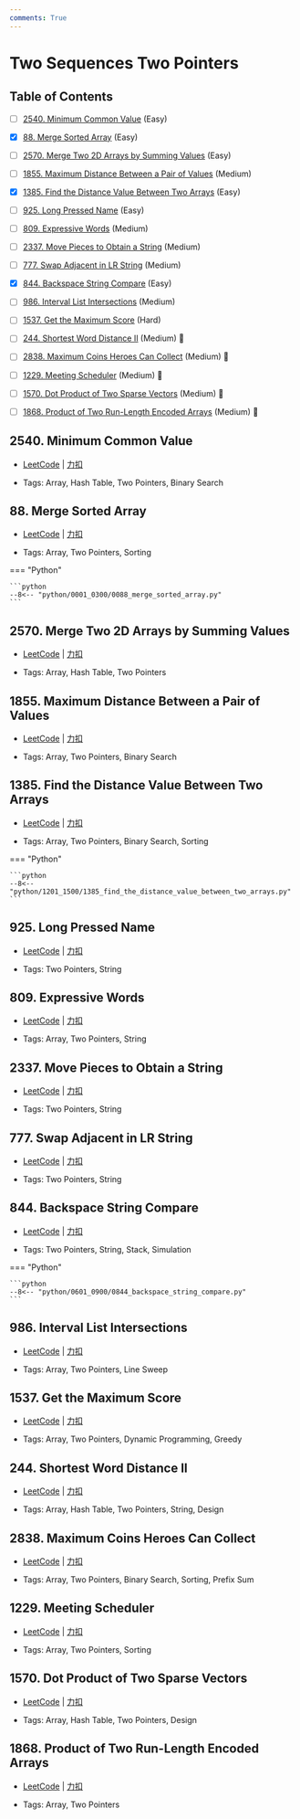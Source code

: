 ```yaml
---
comments: True
---
```


# Two Sequences Two Pointers

## Table of Contents

- [ ] [2540. Minimum Common Value](#2540-minimum-common-value) (Easy)
- [x] [88. Merge Sorted Array](#88-merge-sorted-array) (Easy)
- [ ] [2570. Merge Two 2D Arrays by Summing Values](#2570-merge-two-2d-arrays-by-summing-values) (Easy)
- [ ] [1855. Maximum Distance Between a Pair of Values](#1855-maximum-distance-between-a-pair-of-values) (Medium)
- [x] [1385. Find the Distance Value Between Two Arrays](#1385-find-the-distance-value-between-two-arrays) (Easy)
- [ ] [925. Long Pressed Name](#925-long-pressed-name) (Easy)
- [ ] [809. Expressive Words](#809-expressive-words) (Medium)
- [ ] [2337. Move Pieces to Obtain a String](#2337-move-pieces-to-obtain-a-string) (Medium)
- [ ] [777. Swap Adjacent in LR String](#777-swap-adjacent-in-lr-string) (Medium)
- [x] [844. Backspace String Compare](#844-backspace-string-compare) (Easy)
- [ ] [986. Interval List Intersections](#986-interval-list-intersections) (Medium)
- [ ] [1537. Get the Maximum Score](#1537-get-the-maximum-score) (Hard)
- [ ] [244. Shortest Word Distance II](#244-shortest-word-distance-ii) (Medium) 👑
- [ ] [2838. Maximum Coins Heroes Can Collect](#2838-maximum-coins-heroes-can-collect) (Medium) 👑
- [ ] [1229. Meeting Scheduler](#1229-meeting-scheduler) (Medium) 👑
- [ ] [1570. Dot Product of Two Sparse Vectors](#1570-dot-product-of-two-sparse-vectors) (Medium) 👑
- [ ] [1868. Product of Two Run-Length Encoded Arrays](#1868-product-of-two-run-length-encoded-arrays) (Medium) 👑


## 2540. Minimum Common Value

-    [LeetCode](https://leetcode.com/problems/minimum-common-value/) | [力扣](https://leetcode.cn/problems/minimum-common-value/)

-   Tags: Array, Hash Table, Two Pointers, Binary Search



## 88. Merge Sorted Array

-    [LeetCode](https://leetcode.com/problems/merge-sorted-array/) | [力扣](https://leetcode.cn/problems/merge-sorted-array/)

-   Tags: Array, Two Pointers, Sorting

=== "Python"

    ```python
    --8<-- "python/0001_0300/0088_merge_sorted_array.py"
    ```



## 2570. Merge Two 2D Arrays by Summing Values

-    [LeetCode](https://leetcode.com/problems/merge-two-2d-arrays-by-summing-values/) | [力扣](https://leetcode.cn/problems/merge-two-2d-arrays-by-summing-values/)

-   Tags: Array, Hash Table, Two Pointers



## 1855. Maximum Distance Between a Pair of Values

-    [LeetCode](https://leetcode.com/problems/maximum-distance-between-a-pair-of-values/) | [力扣](https://leetcode.cn/problems/maximum-distance-between-a-pair-of-values/)

-   Tags: Array, Two Pointers, Binary Search



## 1385. Find the Distance Value Between Two Arrays

-    [LeetCode](https://leetcode.com/problems/find-the-distance-value-between-two-arrays/) | [力扣](https://leetcode.cn/problems/find-the-distance-value-between-two-arrays/)

-   Tags: Array, Two Pointers, Binary Search, Sorting

=== "Python"

    ```python
    --8<-- "python/1201_1500/1385_find_the_distance_value_between_two_arrays.py"
    ```



## 925. Long Pressed Name

-    [LeetCode](https://leetcode.com/problems/long-pressed-name/) | [力扣](https://leetcode.cn/problems/long-pressed-name/)

-   Tags: Two Pointers, String



## 809. Expressive Words

-    [LeetCode](https://leetcode.com/problems/expressive-words/) | [力扣](https://leetcode.cn/problems/expressive-words/)

-   Tags: Array, Two Pointers, String



## 2337. Move Pieces to Obtain a String

-    [LeetCode](https://leetcode.com/problems/move-pieces-to-obtain-a-string/) | [力扣](https://leetcode.cn/problems/move-pieces-to-obtain-a-string/)

-   Tags: Two Pointers, String



## 777. Swap Adjacent in LR String

-    [LeetCode](https://leetcode.com/problems/swap-adjacent-in-lr-string/) | [力扣](https://leetcode.cn/problems/swap-adjacent-in-lr-string/)

-   Tags: Two Pointers, String



## 844. Backspace String Compare

-    [LeetCode](https://leetcode.com/problems/backspace-string-compare/) | [力扣](https://leetcode.cn/problems/backspace-string-compare/)

-   Tags: Two Pointers, String, Stack, Simulation

=== "Python"

    ```python
    --8<-- "python/0601_0900/0844_backspace_string_compare.py"
    ```



## 986. Interval List Intersections

-    [LeetCode](https://leetcode.com/problems/interval-list-intersections/) | [力扣](https://leetcode.cn/problems/interval-list-intersections/)

-   Tags: Array, Two Pointers, Line Sweep



## 1537. Get the Maximum Score

-    [LeetCode](https://leetcode.com/problems/get-the-maximum-score/) | [力扣](https://leetcode.cn/problems/get-the-maximum-score/)

-   Tags: Array, Two Pointers, Dynamic Programming, Greedy



## 244. Shortest Word Distance II

-    [LeetCode](https://leetcode.com/problems/shortest-word-distance-ii/) | [力扣](https://leetcode.cn/problems/shortest-word-distance-ii/)

-   Tags: Array, Hash Table, Two Pointers, String, Design



## 2838. Maximum Coins Heroes Can Collect

-    [LeetCode](https://leetcode.com/problems/maximum-coins-heroes-can-collect/) | [力扣](https://leetcode.cn/problems/maximum-coins-heroes-can-collect/)

-   Tags: Array, Two Pointers, Binary Search, Sorting, Prefix Sum



## 1229. Meeting Scheduler

-    [LeetCode](https://leetcode.com/problems/meeting-scheduler/) | [力扣](https://leetcode.cn/problems/meeting-scheduler/)

-   Tags: Array, Two Pointers, Sorting



## 1570. Dot Product of Two Sparse Vectors

-    [LeetCode](https://leetcode.com/problems/dot-product-of-two-sparse-vectors/) | [力扣](https://leetcode.cn/problems/dot-product-of-two-sparse-vectors/)

-   Tags: Array, Hash Table, Two Pointers, Design



## 1868. Product of Two Run-Length Encoded Arrays

-    [LeetCode](https://leetcode.com/problems/product-of-two-run-length-encoded-arrays/) | [力扣](https://leetcode.cn/problems/product-of-two-run-length-encoded-arrays/)

-   Tags: Array, Two Pointers



